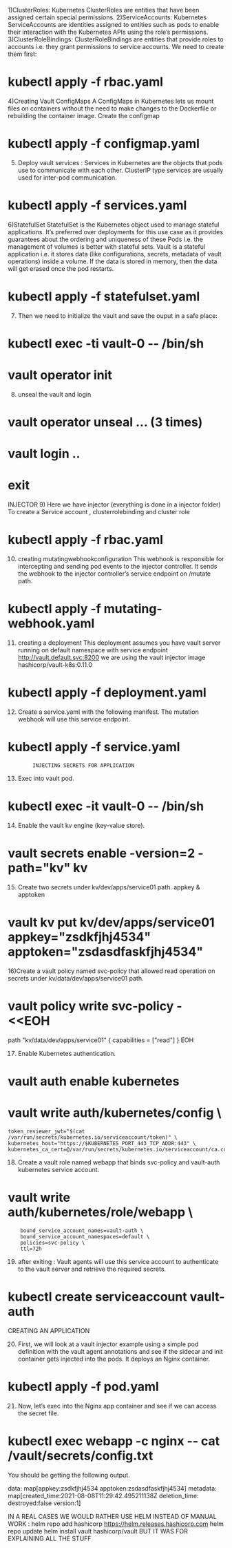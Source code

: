 1)ClusterRoles: Kubernetes ClusterRoles are entities that have been assigned certain special permissions.
2)ServiceAccounts: Kubernetes ServiceAccounts are identities assigned to entities such as pods to enable their interaction with the Kubernetes APIs using the role’s permissions.
3)ClusterRoleBindings: ClusterRoleBindings are entities that provide roles to accounts i.e. they grant permissions to service accounts.
We need to create them first:
 # kubectl apply -f rbac.yaml

4)Creating Vault ConfigMaps
A ConfigMaps in Kubernetes lets us mount files on containers without the need to make changes to the Dockerfile or rebuilding the container image. 
Create the configmap

# kubectl apply -f configmap.yaml
 


5) Deploy vault services : 
Services in Kubernetes are the objects that pods use to communicate with each other.
ClusterIP type services are usually used for inter-pod communication.

# kubectl apply -f services.yaml

6)StatefulSet 
StatefulSet is the Kubernetes object used to manage stateful applications.
It’s preferred over deployments for this use case as it provides guarantees about the ordering and uniqueness of these Pods i.e. the management of volumes is better with stateful sets.
Vault is a stateful application i.e. it stores data (like configurations, secrets, metadata of vault operations) inside a volume. If the data is stored in memory, then the data will get erased once the pod restarts.

# kubectl apply -f statefulset.yaml

7) Then we need to initialize the vault and save the ouput in a safe place:

# kubectl exec -ti vault-0 -- /bin/sh
# vault operator init


8) unseal the vault and login 

# vault operator unseal ... (3 times)
# vault login ..
# exit


INJECTOR
9) Here we have injector (everything is done in a injector folder)
To create a Service account , clusterrolebinding and cluster role
# kubectl apply -f rbac.yaml
10) creating mutatingwebhookconfiguration
 This webhook is responsible for intercepting and sending pod events to the injector controller. It sends the webhook to the injector controller’s service endpoint on /mutate path.

# kubectl apply -f mutating-webhook.yaml


11) creating a deployment 
This deployment assumes you have vault server running on default namespace with service endpoint http://vault.default.svc:8200
we are using the  vault injector image hashicorp/vault-k8s:0.11.0
# kubectl apply -f deployment.yaml

12) Create a service.yaml with the following manifest. The mutation webhook will use this service endpoint.
# kubectl apply -f service.yaml



			INJECTING SECRETS FOR APPLICATION
13) Exec into vault pod.

# kubectl exec -it vault-0 -- /bin/sh  

14) Enable the vault kv engine (key-value store).

# vault secrets enable -version=2 -path="kv" kv

15) Create two secrets under kv/dev/apps/service01 path. appkey & apptoken

# vault kv put kv/dev/apps/service01 appkey="zsdkfjhj4534" apptoken="zsdasdfaskfjhj4534" 

16)Create a vault policy named svc-policy that allowed read operation on secrets under kv/data/dev/apps/service01 path.

# vault policy write svc-policy - <<EOH
path "kv/data/dev/apps/service01" {
  capabilities = ["read"]
}
EOH

17) Enable Kubernetes authentication.
# vault auth enable kubernetes
# vault write auth/kubernetes/config \
    token_reviewer_jwt="$(cat /var/run/secrets/kubernetes.io/serviceaccount/token)" \
    kubernetes_host="https://$KUBERNETES_PORT_443_TCP_ADDR:443" \ kubernetes_ca_cert=@/var/run/secrets/kubernetes.io/serviceaccount/ca.crt

18) Create a vault role named webapp that binds svc-policy and vault-auth kubernetes service account.

# vault write auth/kubernetes/role/webapp \
        bound_service_account_names=vault-auth \
        bound_service_account_namespaces=default \
        policies=svc-policy \
        ttl=72h

19) after exiting :
 Vault agents will use this service account to authenticate to the vault server and retrieve the required secrets.
# kubectl create serviceaccount vault-auth 


CREATING AN APPLICATION

20) First, we will look at a vault injector example using a simple pod definition with the vault agent annotations and see if the sidecar and init container gets injected into the pods.
It deploys an Nginx container.
# kubectl apply -f pod.yaml

21) Now, let’s exec into the Nginx app container and see if we can access the secret file.

# kubectl exec webapp -c nginx -- cat /vault/secrets/config.txt
You should be getting the following output.

data: map[appkey:zsdkfjhj4534 apptoken:zsdasdfaskfjhj4534]
metadata: map[created_time:2021-08-08T11:29:42.495211138Z deletion_time: destroyed:false version:1]



IN A REAL CASES WE WOULD RATHER USE HELM INSTEAD OF MANUAL WORK :
helm repo add hashicorp https://helm.releases.hashicorp.com
helm repo update
helm install vault hashicorp/vault
BUT IT WAS FOR EXPLAINING ALL THE STUFF 
